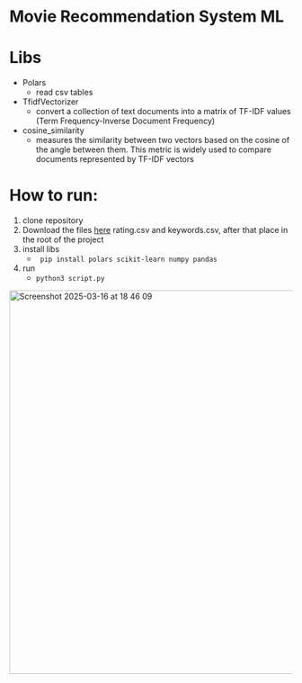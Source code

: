 # Movie Recommendation System ML

# Libs
- Polars
  - read csv tables 
- TfidfVectorizer
  - convert a collection of text documents into a matrix of TF-IDF values (Term Frequency-Inverse Document Frequency) 
- cosine_similarity
  - measures the similarity between two vectors based on the cosine of the angle between them. This metric is widely used to compare documents represented by TF-IDF vectors
 
# How to run:
1. clone repository
2. Download the files [here](https://www.kaggle.com/datasets/rounakbanik/the-movies-dataset?resource=download&select=movies_metadata.csv) rating.csv and keywords.csv, after that place in the root of the project
3. install libs
   -  ` pip install polars scikit-learn numpy pandas`
4. run
   - `python3 script.py`
 

<img width="682" alt="Screenshot 2025-03-16 at 18 46 09" src="https://github.com/user-attachments/assets/358447fe-5f87-4ca0-a9b9-c19700941927" />
